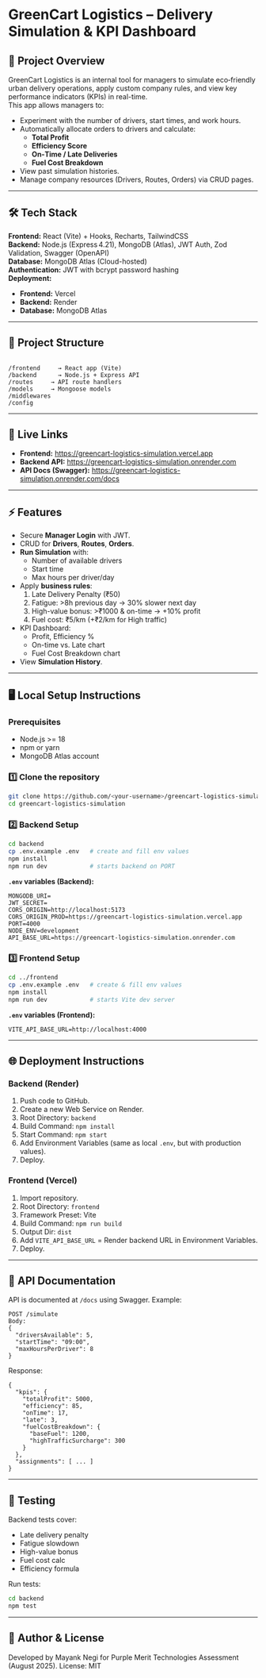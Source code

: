 # GreenCart Logistics – Delivery Simulation & KPI Dashboard

## 📌 Project Overview
GreenCart Logistics is an internal tool for managers to simulate eco‑friendly urban delivery operations, apply custom company rules, and view key performance indicators (KPIs) in real-time.  
This app allows managers to:
- Experiment with the number of drivers, start times, and work hours.
- Automatically allocate orders to drivers and calculate:
  - **Total Profit**
  - **Efficiency Score**
  - **On‑Time / Late Deliveries**
  - **Fuel Cost Breakdown**
- View past simulation histories.
- Manage company resources (Drivers, Routes, Orders) via CRUD pages.

---

## 🛠 Tech Stack
**Frontend:** React (Vite) + Hooks, Recharts, TailwindCSS  
**Backend:** Node.js (Express 4.21), MongoDB (Atlas), JWT Auth, Zod Validation, Swagger (OpenAPI)  
**Database:** MongoDB Atlas (Cloud-hosted)  
**Authentication:** JWT with bcrypt password hashing  
**Deployment:**  
- **Frontend:** Vercel  
- **Backend:** Render  
- **Database:** MongoDB Atlas  

---

## 📂 Project Structure
```

/frontend     → React app (Vite)
/backend      → Node.js + Express API
/routes     → API route handlers
/models     → Mongoose models
/middlewares
/config

````

---

## 🚀 Live Links
- **Frontend:** https://greencart-logistics-simulation.vercel.app  
- **Backend API:** https://greencart-logistics-simulation.onrender.com  
- **API Docs (Swagger):** https://greencart-logistics-simulation.onrender.com/docs  

---

## ⚡ Features
- Secure **Manager Login** with JWT.
- CRUD for **Drivers**, **Routes**, **Orders**.
- **Run Simulation** with:
  - Number of available drivers
  - Start time
  - Max hours per driver/day
- Apply **business rules**:
  1. Late Delivery Penalty (₹50)
  2. Fatigue: >8h previous day → 30% slower next day
  3. High-value bonus: >₹1000 & on-time → +10% profit
  4. Fuel cost: ₹5/km (+₹2/km for High traffic)
- KPI Dashboard:
  - Profit, Efficiency %
  - On-time vs. Late chart
  - Fuel Cost Breakdown chart
- View **Simulation History**.

---

## 🖥 Local Setup Instructions

### Prerequisites
- Node.js >= 18
- npm or yarn
- MongoDB Atlas account

### 1️⃣ Clone the repository
```bash
git clone https://github.com/<your-username>/greencart-logistics-simulation.git
cd greencart-logistics-simulation
````

### 2️⃣ Backend Setup

```bash
cd backend
cp .env.example .env   # create and fill env values
npm install
npm run dev            # starts backend on PORT
```

**`.env` variables (Backend):**

```
MONGODB_URI=
JWT_SECRET=
CORS_ORIGIN=http://localhost:5173
CORS_ORIGIN_PROD=https://greencart-logistics-simulation.vercel.app
PORT=4000
NODE_ENV=development
API_BASE_URL=https://greencart-logistics-simulation.onrender.com
```

### 3️⃣ Frontend Setup

```bash
cd ../frontend
cp .env.example .env   # create & fill env values
npm install
npm run dev            # starts Vite dev server
```

**`.env` variables (Frontend):**

```
VITE_API_BASE_URL=http://localhost:4000
```

---

## 🌐 Deployment Instructions

### Backend (Render)

1. Push code to GitHub.
2. Create a new Web Service on Render.
3. Root Directory: `backend`
4. Build Command: `npm install`
5. Start Command: `npm start`
6. Add Environment Variables (same as local `.env`, but with production values).
7. Deploy.

### Frontend (Vercel)

1. Import repository.
2. Root Directory: `frontend`
3. Framework Preset: Vite
4. Build Command: `npm run build`
5. Output Dir: `dist`
6. Add `VITE_API_BASE_URL` = Render backend URL in Environment Variables.
7. Deploy.

---

## 📜 API Documentation

API is documented at `/docs` using Swagger.
Example:

```
POST /simulate
Body:
{
  "driversAvailable": 5,
  "startTime": "09:00",
  "maxHoursPerDriver": 8
}
```

Response:

```
{
  "kpis": {
    "totalProfit": 5000,
    "efficiency": 85,
    "onTime": 17,
    "late": 3,
    "fuelCostBreakdown": {
      "baseFuel": 1200,
      "highTrafficSurcharge": 300
    }
  },
  "assignments": [ ... ]
}
```

---

## 🧪 Testing

Backend tests cover:

* Late delivery penalty
* Fatigue slowdown
* High-value bonus
* Fuel cost calc
* Efficiency formula

Run tests:

```bash
cd backend
npm test
```

---


## 📌 Author & License

Developed by Mayank Negi for Purple Merit Technologies Assessment (August 2025).
License: MIT
